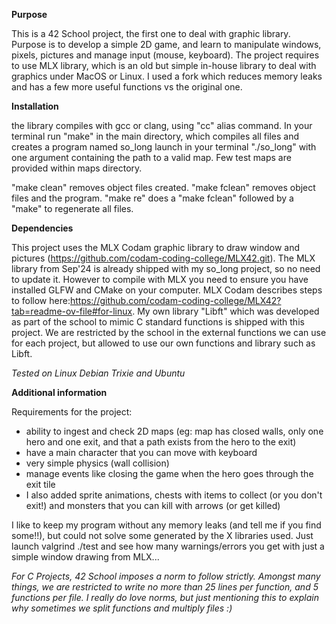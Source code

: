 **Purpose**

This is a 42 School project, the first one to deal with graphic library. Purpose is to develop a simple 2D game, and learn to manipulate windows, pixels, pictures and manage input (mouse, keyboard). The project requires to use MLX library, which is an old but simple in-house library to deal with graphics under MacOS or Linux. I used a fork which reduces memory leaks and has a few more useful functions vs the original one. 

**Installation**

the library compiles with gcc or clang, using "cc" alias command.
In your terminal run "make" in the main directory, which compiles all files and creates a program named so_long
launch in your terminal "./so_long" with one argument containing the path to a valid map. Few test maps are provided within maps directory.

"make clean" removes object files created.
"make fclean" removes object files and the program.
"make re" does a "make fclean" followed by a "make" to regenerate all files.

**Dependencies**

This project uses the MLX Codam graphic library to draw window and pictures (https://github.com/codam-coding-college/MLX42.git). The MLX library from Sep'24 is already shipped with my so_long project, so no need to update it.
However to compile with MLX you need to ensure you have installed GLFW and CMake on your computer. MLX Codam describes steps to follow here:https://github.com/codam-coding-college/MLX42?tab=readme-ov-file#for-linux.
My own library "Libft" which was developed as part of the school to mimic C standard functions is shipped with this project. We are restricted by the school in the external functions we can use for each project, but allowed to use our own functions and library such as Libft.

*Tested on Linux Debian Trixie and Ubuntu*

**Additional information**

Requirements for the project:
- ability to ingest and check 2D maps (eg: map has closed walls, only one hero and one exit, and that a path exists from the hero to the exit)
- have a main character that you can move with keyboard
- very simple physics (wall collision)
- manage events like closing the game when the hero goes through the exit tile
- I also added sprite animations, chests with items to collect (or you don't exit!) and monsters that you can kill with arrows (or get killed)

I like to keep my program without any memory leaks (and tell me if you find some!!), but could not solve some generated by the X libraries used. Just launch valgrind ./test and see how many warnings/errors you get with just a simple window drawing from MLX...

*For C Projects, 42 School imposes a norm to follow strictly. Amongst many things, we are restricted to write no more than 25 lines per function, and 5 functions per file. I really do love norms, but just mentioning this to explain why sometimes we split functions and multiply files :)*
